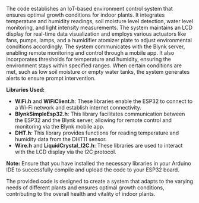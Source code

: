 The code establishes an IoT-based environment control system that ensures optimal growth conditions for indoor plants. It integrates temperature and humidity readings, soil moisture level detection, water level monitoring, and light intensity measurements. The system maintains an LCD display for real-time data visualization and employs various actuators like fans, pumps, lamps, and a humidifier atomizer plate to adjust environmental conditions accordingly. The system communicates with the Blynk server, enabling remote monitoring and control through a mobile app. It also incorporates thresholds for temperature and humidity, ensuring the environment stays within specified ranges. When certain conditions are met, such as low soil moisture or empty water tanks, the system generates alerts to ensure prompt intervention.


**Libraries Used:**


* **WiFi.h** and **WiFiClient.h**: These libraries enable the ESP32 to connect to a Wi-Fi network and establish internet connectivity.
* **BlynkSimpleEsp32.h**: This library facilitates communication between the ESP32 and the Blynk server, allowing for remote control and monitoring via the Blynk mobile app.
* **DHT.h**: This library provides functions for reading temperature and humidity data from the DHT11 sensor.
* **Wire.h** and **LiquidCrystal_I2C.h**: These libraries are used to interact with the LCD display via the I2C protocol.


**Note:** Ensure that you have installed the necessary libraries in your Arduino IDE to successfully compile and upload the code to your ESP32 board.


The provided code is designed to create a system that adapts to the varying needs of different plants and ensures optimal growth conditions, contributing to the overall health and vitality of indoor plants.
